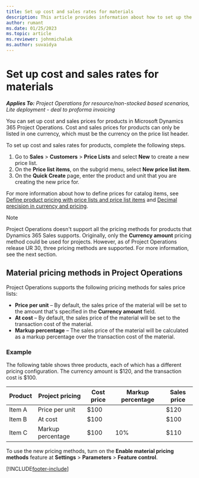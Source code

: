 ```yaml
---
title: Set up cost and sales rates for materials
description: This article provides information about how to set up the cost and sales rates for materials used on projects. 
author: rumant
ms.date: 01/25/2023
ms.topic: article
ms.reviewer: johnmichalak
ms.author: suvaidya
---
```


# Set up cost and sales rates for materials

_**Applies To:** Project Operations for resource/non-stocked based scenarios, Lite deployment - deal to proforma invoicing_

You can set up cost and sales prices for products in Microsoft Dynamics 365 Project Operations. Cost and sales prices for products can only be listed in one currency, which must be the currency on the price list header.

To set up cost and sales rates for products, complete the following steps. 

1. Go to **Sales** > **Customers** > **Price Lists** and select **New** to create a new price list. 
2. On the **Price list items**, on the subgrid menu, select **New price list item**. 
3. On the **Quick Create** page, enter the product and unit that you are creating the new price for.

For more information about how to define prices for catalog items, see [Define product pricing with price lists and price list items](/dynamics365/sales/create-price-lists-price-list-items-define-pricing-products) and [Decimal precision in currency and pricing](/dynamics365/sales/decimal-precision-currency-pricing).

> [!NOTE]
> Project Operations doesn't support all the pricing methods for products that Dynamics 365 Sales supports. Originally, only the **Currency amount** pricing method could be used for projects. However, as of Project Operations release UR 30, three pricing methods are supported. For more information, see the next section.

## Material pricing methods in Project Operations

Project Operations supports the following pricing methods for sales price lists:

- **Price per unit** – By default, the sales price of the material will be set to the amount that's specified in the **Currency amount** field.
- **At cost** – By default, the sales price of the material will be set to the transaction cost of the material.
- **Markup percentage** – The sales price of the material will be calculated as a markup percentage over the transaction cost of the material.

### Example

The following table shows three products, each of which has a different pricing configuration. The currency amount is $120, and the transaction cost is $100.

| Product | Project pricing | Cost price | Markup percentage | Sales price |
|---|---|---|---|---|
| Item A | Price per unit | $100 | | $120 |
| Item B | At cost | $100 | | $100 |
| Item C | Markup percentage | $100| 10% | $110 |

To use the new pricing methods, turn on the **Enable material pricing methods** feature at **Settings** \> **Parameters** \> **Feature control**.

[!INCLUDE[footer-include](../includes/footer-banner.md)]
